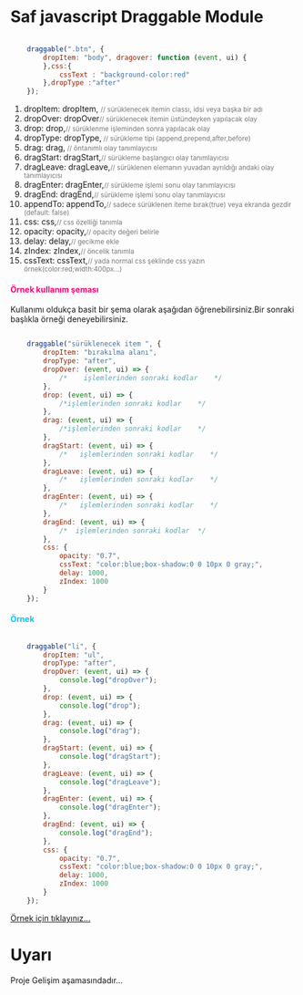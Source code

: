 # Saf javascript Draggable Module

```js

    draggable(".btn", {
        dropItem: "body", dragover: function (event, ui) {
        },css:{
            cssText : "background-color:red"
        },dropType :"after"
    });

```
1. dropItem: dropItem, <small style="color:#777">// sürüklenecek itemin classı, idsi veya başka bir adı</small><br>
2. dropOver: dropOver<small style="color:#777">// sürüklenecek itemin üstündeyken yapılacak olay</small><br>
3. drop: drop,<small style="color:#777">// sürüklenme işleminden sonra yapılacak olay</small><br>
4. dropType: dropType,<small style="color:#777"> // sürükleme tipi (append,prepend,after,before)</small><br>
5. drag: drag,<small style="color:#777"> // öntanımlı olay tanımlayıcısı</small><br>
6. dragStart: dragStart,<small style="color:#777">// sürükleme başlangıcı olay tanımlayıcısı</small><br>
7. dragLeave: dragLeave,<small style="color:#777">// sürüklenen elemanın yuvadan ayrıldığı andaki olay tanımlayıcısı</small><br>
8. dragEnter: dragEnter,<small style="color:#777">// sürükleme işlemi sonu olay tanımlayıcısı</small><br>
9. dragEnd: dragEnd,<small style="color:#777">// sürükleme işlemi sonu olay tanımlayıcısı</small><br>
10. appendTo: appendTo,<small style="color:#777">// sadece sürüklenen iteme bırak(true) veya ekranda gezdir (default: false)</small><br>
11. css: css,<small style="color:#777">// css özelliği tanımla</small><br>
12. opacity: opacity,<small style="color:#777">// opacity değeri belirle</small><br>
13. delay: delay,<small style="color:#777">// gecikme ekle</small><br>
14. zIndex: zIndex,<small style="color:#777">// öncelik tanımla </small><br>
15. cssText: cssText,<small style="color:#777">// yada normal css şeklinde css yazın örnek(color:red;width:400px...)</small><br>

<h4 style='color:#FF0074'>Örnek kullanım şeması </h4>
<p>Kullanımı oldukça basit bir şema olarak aşağıdan öğrenebilirsiniz.Bir sonraki başlıkla örneği deneyebilirsiniz. </p>

```js

    draggable("sürüklenecek item ", {
        dropItem: "bırakılma alanı",
        dropType: "after",
        dropOver: (event, ui) => {
            /*    işlemlerinden sonraki kodlar    */
        },
        drop: (event, ui) => {
            /*işlemlerinden sonraki kodlar    */
        },
        drag: (event, ui) => {
            /*işlemlerinden sonraki kodlar    */
        },
        dragStart: (event, ui) => {
            /*   işlemlerinden sonraki kodlar    */
        },
        dragLeave: (event, ui) => {
            /*   işlemlerinden sonraki kodlar    */
        },
        dragEnter: (event, ui) => {
            /*   işlemlerinden sonraki kodlar    */
        },
        dragEnd: (event, ui) => {
            /*  işlemlerinden sonraki kodlar  */
        },
        css: {
            opacity: "0.7",
            cssText: "color:blue;box-shadow:0 0 10px 0 gray;",
            delay: 1000,
            zIndex: 1000
        }
    });

```

<h4 style='color:#00C5FF'>Örnek </h4>


```js

    draggable("li", {
        dropItem: "ul",
        dropType: "after",
        dropOver: (event, ui) => {
            console.log("dropOver");
        },
        drop: (event, ui) => {
            console.log("drop");
        },
        drag: (event, ui) => {
            console.log("drag");
        },
        dragStart: (event, ui) => {
            console.log("dragStart");
        },
        dragLeave: (event, ui) => {
            console.log("dragLeave");
        },
        dragEnter: (event, ui) => {
            console.log("dragEnter");
        },
        dragEnd: (event, ui) => {
            console.log("dragEnd");
        },
        css: {
            opacity: "0.7",
            cssText: "color:blue;box-shadow:0 0 10px 0 gray;",
            delay: 1000,
            zIndex: 1000
        }
    });

```
<a href="https://codepen.io/by-Meftunca/pen/jZqeVR">Örnek için tıklayınız...</a>

# Uyarı
<p>Proje Gelişim aşamasındadır...</p>
